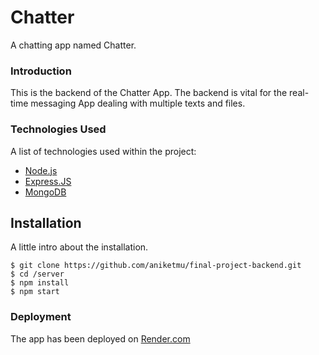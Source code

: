 # Chatter

A chatting app named Chatter.

### Introduction 
This is the backend of the Chatter App. The backend is vital for the real-time messaging App dealing with multiple texts and files.

### Technologies Used

A list of technologies used within the project:
* [Node.js](https://nodejs.org/en)
* [Express.JS](https://expressjs.com/)
* [MongoDB](https://www.mongodb.com/)

## Installation

A little intro about the installation. 
```
$ git clone https://github.com/aniketmu/final-project-backend.git
$ cd /server
$ npm install
$ npm start

````
### Deployment 
The app has been deployed on [Render.com](https://dashboard.render.com/web/srv-cjk85bdk5scs73b6ga50)
